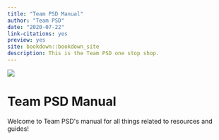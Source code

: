 ```yaml
--- 
title: "Team PSD Manual"
author: "Team PSD"
date: "2020-07-22"
link-citations: yes
preview: yes
site: bookdown::bookdown_site
description: This is the Team PSD one stop shop.
---
```

![](https://user-images.githubusercontent.com/59668647/88142662-bc2a7780-cbaa-11ea-9332-2fb904d5e602.png)

# Team PSD Manual

Welcome to Team PSD's manual for all things related to resources and guides!



